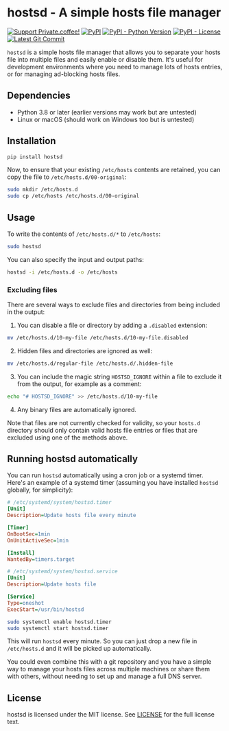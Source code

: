 # hostsd - A simple hosts file manager

[![Support Private.coffee!](https://shields.private.coffee/badge/private.coffee-support%20us!-pink?logo=coffeescript)](https://private.coffee)
[![PyPI](https://shields.private.coffee/pypi/v/hostsd)](https://pypi.org/project/hostsd/)
[![PyPI - Python Version](https://shields.private.coffee/pypi/pyversions/hostsd)](https://pypi.org/project/hostsd/)
[![PyPI - License](https://shields.private.coffee/pypi/l/hostsd)](https://pypi.org/project/hostsd/)
[![Latest Git Commit](https://shields.private.coffee/gitea/last-commit/kumi/hostsd?gitea_url=https://git.private.coffee)](https://git.private.coffee/kumi/hostsd)

`hostsd` is a simple hosts file manager that allows you to separate your hosts file into multiple files and easily enable or disable them. It's useful for development environments where you need to manage lots of hosts entries, or for managing ad-blocking hosts files.

## Dependencies

- Python 3.8 or later (earlier versions may work but are untested)
- Linux or macOS (should work on Windows too but is untested)

## Installation

```bash
pip install hostsd
```

Now, to ensure that your existing `/etc/hosts` contents are retained, you can copy the file to `/etc/hosts.d/00-original`:

```bash
sudo mkdir /etc/hosts.d
sudo cp /etc/hosts /etc/hosts.d/00-original
```

## Usage

To write the contents of `/etc/hosts.d/*` to `/etc/hosts`:

```bash
sudo hostsd
```

You can also specify the input and output paths:

```bash
hostsd -i /etc/hosts.d -o /etc/hosts
```

### Excluding files

There are several ways to exclude files and directories from being included in the output:

1. You can disable a file or directory by adding a `.disabled` extension:

```bash
mv /etc/hosts.d/10-my-file /etc/hosts.d/10-my-file.disabled
```

2. Hidden files and directories are ignored as well:

```bash
mv /etc/hosts.d/regular-file /etc/hosts.d/.hidden-file
```

3. You can include the magic string `HOSTSD_IGNORE` within a file to exclude it from the output, for example as a comment:

```bash
echo "# HOSTSD_IGNORE" >> /etc/hosts.d/10-my-file
```

4. Any binary files are automatically ignored.

Note that files are not currently checked for validity, so your `hosts.d` directory should only contain valid hosts file entries or files that are excluded using one of the methods above.

## Running hostsd automatically

You can run `hostsd` automatically using a cron job or a systemd timer. Here's an example of a systemd timer (assuming you have installed `hostsd` globally, for simplicity):

```ini
# /etc/systemd/system/hostsd.timer
[Unit]
Description=Update hosts file every minute

[Timer]
OnBootSec=1min
OnUnitActiveSec=1min

[Install]
WantedBy=timers.target
```

```ini
# /etc/systemd/system/hostsd.service
[Unit]
Description=Update hosts file

[Service]
Type=oneshot
ExecStart=/usr/bin/hostsd
```

```bash
sudo systemctl enable hostsd.timer
sudo systemctl start hostsd.timer
```

This will run `hostsd` every minute. So you can just drop a new file in `/etc/hosts.d` and it will be picked up automatically.

You could even combine this with a git repository and you have a simple way to manage your hosts files across multiple machines or share them with others, without needing to set up and manage a full DNS server.

## License

hostsd is licensed under the MIT license. See [LICENSE](LICENSE) for the full license text.
